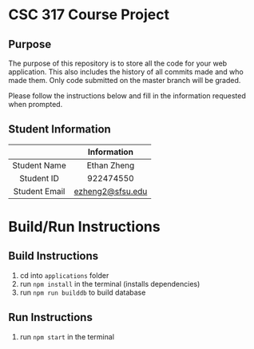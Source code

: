 # CSC 317 Course Project

## Purpose

The purpose of this repository is to store all the code for your web application. This also includes the history of all commits made and who made them. Only code submitted on the master branch will be graded.

Please follow the instructions below and fill in the information requested when prompted.

## Student Information

|               | Information   |
|:-------------:|:-------------:|
| Student Name  | Ethan Zheng   |
| Student ID    | 922474550     |
| Student Email | ezheng2@sfsu.edu  |



# Build/Run Instructions

## Build Instructions
1. cd into ```applications``` folder
2. run ```npm install``` in the terminal (installs dependencies)
3. run ```npm run builddb``` to build database

## Run Instructions
1. run ```npm start``` in the terminal
